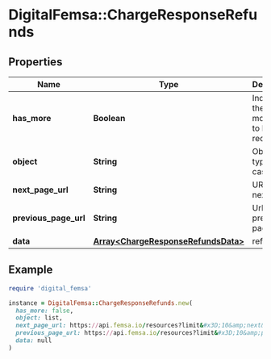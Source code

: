# DigitalFemsa::ChargeResponseRefunds

## Properties

| Name | Type | Description | Notes |
| ---- | ---- | ----------- | ----- |
| **has_more** | **Boolean** | Indicates if there are more pages to be requested |  |
| **object** | **String** | Object type, in this case is list |  |
| **next_page_url** | **String** | URL of the next page. | [optional] |
| **previous_page_url** | **String** | Url of the previous page. | [optional] |
| **data** | [**Array&lt;ChargeResponseRefundsData&gt;**](ChargeResponseRefundsData.md) | refunds | [optional] |

## Example

```ruby
require 'digital_femsa'

instance = DigitalFemsa::ChargeResponseRefunds.new(
  has_more: false,
  object: list,
  next_page_url: https://api.femsa.io/resources?limit&#x3D;10&amp;next&#x3D;chrg_1,
  previous_page_url: https://api.femsa.io/resources?limit&#x3D;10&amp;previous&#x3D;chrg_1,
  data: null
)
```

